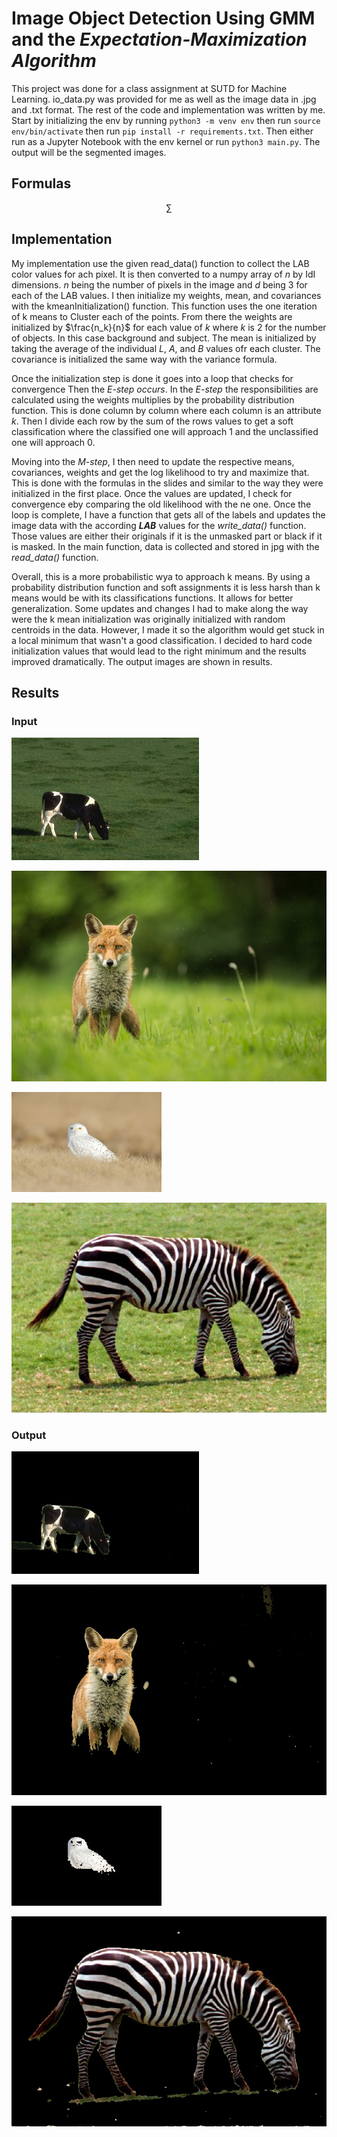 # Image Object Detection Using GMM and the *Expectation-Maximization Algorithm*

This project was done for a class assignment at SUTD for Machine Learning. io_data.py was provided for me as well as the image data in .jpg and .txt format. The rest of the code and implementation was written by me. Start by initializing the env by running ``python3 -m venv env`` then run ``source env/bin/activate`` then run ``pip install -r requirements.txt``. Then either run as a Jupyter Notebook with the env kernel or run ``python3 main.py``. The output will be the segmented images.

## Formulas

$$\sum$$
## Implementation

My implementation use the given read_data() function to collect the LAB color values for ach pixel. It is then converted to a numpy array of ${n}$ by IdI dimensions. ${n}$ being the number of pixels in the image and ${d}$ being 3 for each of the LAB values. I then initialize my weights, mean, and covariances with the kmeanInitialization() function. This function uses the one iteration of k means to Cluster each of the points. From there the weights are initialized by $\frac{n_k}{n}$ for each value of ${k}$ where ${k}$ is 2 for the number of objects. In this case background and subject. The mean is initialized by taking the average of the individual ${L}$, ${A}$, and ${B}$ values ofr each cluster. The covariance is initialized the same way with the variance formula. 

Once the initialization step is done it goes into a loop that checks for convergence Then the *E-step occurs*. In the *E-step* the responsibilities are calculated using the weights multiplies by the probability distribution function. This is done column by column where each column is an attribute ${k}$. Then I divide each row by the sum of the rows values to get a soft classification where the classified one will approach 1 and the unclassified one will approach 0.

Moving into the *M-step*, I then need to update the respective means, covariances, weights and get the log likelihood to try and maximize that. This is done with the formulas in the slides and similar to the way they were initialized in the first place. Once the values are updated, I check for convergence eby comparing the old likelihood with the ne one.
Once the loop is complete, I have a function that gets all of the labels and updates the image data with the according ***LAB*** values for the *write_data()* function. Those values are either their originals if it is the unmasked part or black if it is masked. In the main function, data is collected and stored in jpg with the *read_data()* function.

Overall, this is a more probabilistic wya to approach k means. By using a probability distribution function and soft assignments it is less harsh than k means would be with its classifications functions. It allows for better generalization. Some updates and changes I had to make along the way were the k mean initialization was originally initialized with random centroids in the data. However, I made it so the algorithm would get stuck in a local minimum that wasn't a good classification. I decided to hard code initialization values that would lead to the right minimum and the results improved dramatically. The output images are shown in results. 

## Results

### Input

![Cow mask](data/cow.jpg)

![Fox mask](data/fox.jpg)

![Owl mask](data/owl.jpg)

![Zebra mask](data/zebra.jpg)

### Output

![Cow mask](data/out2_cow.jpg)

![Fox mask](data/out2_fox.jpg)

![Owl mask](data/out2_owl.jpg)

![Zebra mask](data/out2_zebra.jpg)

